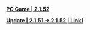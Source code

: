 **[PC Game | 2.1.52](https://autopatchos.starrails.com/client/Beta/20240329120416_FQM6JOXS9mPai4zA/StarRail_2.1.52.zip)**

**[Update | 2.1.51 -> 2.1.52 | Link1](https://autopatchos.starrails.com/client/hkrpg_global/59/game_2.1.51_2.1.52_diff_20KJeOg6RUb8TuAE.zip)**
